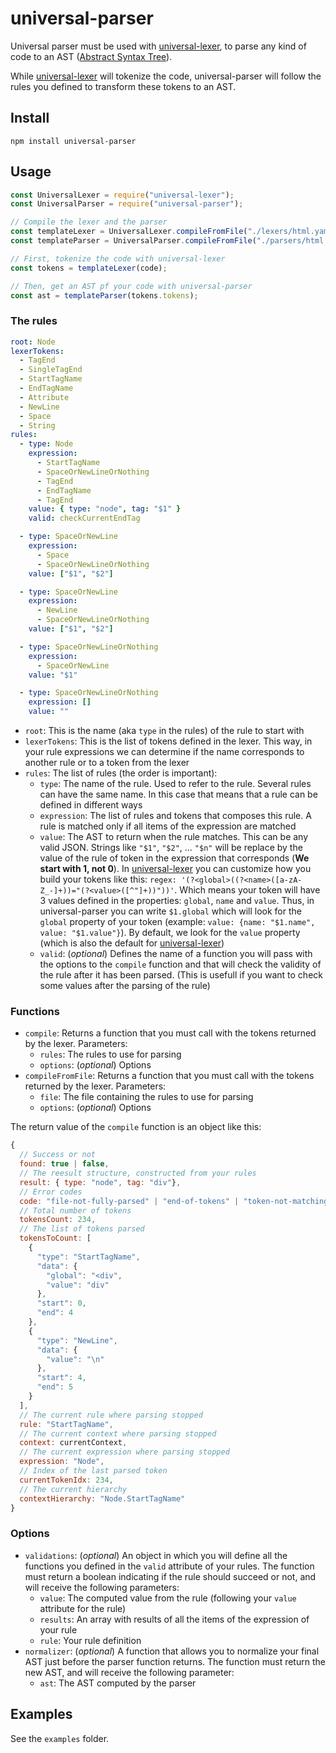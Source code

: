 # universal-parser

Universal parser must be used with [universal-lexer](https://github.com/rangoo94/universal-lexer), to parse any kind of code to an AST ([Abstract Syntax Tree](https://en.wikipedia.org/wiki/Abstract_syntax_tree)).

While [universal-lexer](https://github.com/rangoo94/universal-lexer) will tokenize the code, universal-parser will follow the rules you defined to transform these tokens to an AST.

## Install

```
npm install universal-parser
```

## Usage

```js
const UniversalLexer = require("universal-lexer");
const UniversalParser = require("universal-parser");

// Compile the lexer and the parser
const templateLexer = UniversalLexer.compileFromFile("./lexers/html.yaml", true);
const templateParser = UniversalParser.compileFromFile("./parsers/html.yaml");

// First, tokenize the code with universal-lexer
const tokens = templateLexer(code);

// Then, get an AST pf your code with universal-parser
const ast = templateParser(tokens.tokens);
```

### The rules

```yaml
root: Node
lexerTokens:
  - TagEnd
  - SingleTagEnd
  - StartTagName
  - EndTagName
  - Attribute
  - NewLine
  - Space
  - String
rules:
  - type: Node
    expression:
      - StartTagName
      - SpaceOrNewLineOrNothing
      - TagEnd
      - EndTagName
      - TagEnd
    value: { type: "node", tag: "$1" }
    valid: checkCurrentEndTag

  - type: SpaceOrNewLine
    expression:
      - Space
      - SpaceOrNewLineOrNothing
    value: ["$1", "$2"]

  - type: SpaceOrNewLine
    expression:
      - NewLine
      - SpaceOrNewLineOrNothing
    value: ["$1", "$2"]

  - type: SpaceOrNewLineOrNothing
    expression:
      - SpaceOrNewLine
    value: "$1"

  - type: SpaceOrNewLineOrNothing
    expression: []
    value: ""
```

- `root`: This is the name (aka `type` in the rules) of the rule to start with
- `lexerTokens`: This is the list of tokens defined in the lexer. This way, in your rule expressions we can determine if the name corresponds to another rule or to a token from the lexer
- `rules`: The list of rules (the order is important):
  - `type`: The name of the rule. Used to refer to the rule. Several rules can have the same name. In this case that means that a rule can be defined in different ways
  - `expression`: The list of rules and tokens that composes this rule. A rule is matched only if all items of the expression are matched
  - `value`: The AST to return when the rule matches. This can be any valid JSON. Strings like `"$1"`, `"$2"`, ... `"$n"` will be replace by the value of the rule of token in the expression that corresponds (**We start with 1, not 0**). In [universal-lexer](https://github.com/rangoo94/universal-lexer) you can customize how you build your tokens like this: `regex: '(?<global>((?<name>([a-zA-Z_-]+))="(?<value>([^"]+))"))'`. Which means your token will have 3 values defined in the properties: `global`, `name` and `value`. Thus, in universal-parser you can write `$1.global` which will look for the `global` property of your token (example: `value: {name: "$1.name", value: "$1.value"}`). By default, we look for the `value` property (which is also the default for [universal-lexer](https://github.com/rangoo94/universal-lexer))
  - `valid`: (_optional_) Defines the name of a function you will pass with the options to the `compile` function and that will check the validity of the rule after it has been parsed. (This is usefull if you want to check some values after the parsing of the rule)

### Functions

- `compile`: Returns a function that you must call with the tokens returned by the lexer. Parameters:
  - `rules`: The rules to use for parsing
  - `options`: (_optional_) Options
- `compileFromFile`: Returns a function that you must call with the tokens returned by the lexer. Parameters:
  - `file`: The file containing the rules to use for parsing
  - `options`: (_optional_) Options

The return value of the `compile` function is an object like this:

```js
{
  // Success or not
  found: true | false,
  // The reesult structure, constructed from your rules
  result: { type: "node", tag: "div"},
  // Error codes
  code: "file-not-fully-parsed" | "end-of-tokens" | "token-not-matching" | "no-rule-matching" | "expression-not-matching" | "validation-func-returns-false",
  // Total number of tokens
  tokensCount: 234,
  // The list of tokens parsed
  tokensToCount: [
    {
      "type": "StartTagName",
      "data": {
        "global": "<div",
        "value": "div"
      },
      "start": 0,
      "end": 4
    },
    {
      "type": "NewLine",
      "data": {
        "value": "\n"
      },
      "start": 4,
      "end": 5
    }
  ],
  // The current rule where parsing stopped
  rule: "StartTagName",
  // The current context where parsing stopped
  context: currentContext,
  // The current expression where parsing stopped
  expression: "Node",
  // Index of the last parsed token
  currentTokenIdx: 234,
  // The current hierarchy
  contextHierarchy: "Node.StartTagName"
}
```

### Options

- `validations`: (_optional_) An object in which you will define all the functions you defined in the `valid` attribute of your rules. The function must return a boolean indicating if the rule should succeed or not, and will receive the following parameters:
  - `value`: The computed value from the rule (following your `value` attribute for the rule)
  - `results`: An array with results of all the items of the expression of your rule
  - `rule`: Your rule definition
- `normalizer`: (_optional_) A function that allows you to normalize your final AST just before the parser function returns. The function must return the new AST, and will receive the following parameter:
  - `ast`: The AST computed by the parser

## Examples

See the `examples` folder.
